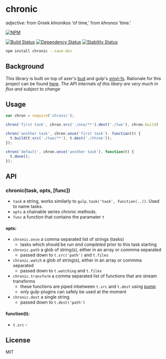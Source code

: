 # chronic 

*adjective*: from Greek *khronikos* ‘of time,’ from *khronos* ‘time.’

[![NPM](https://nodei.co/npm/chronic.png)](https://nodei.co/npm/chronic/)

[![Build Status](https://img.shields.io/travis/codingalchemy/chronic.svg?style=flat-square)](https://travis-ci.org/codingalchemy/chronic)
[![Dependency Status](https://img.shields.io/david/codingalchemy/chronic.svg?style=flat-square)](https://david-dm.org/codingalchemy/chronic)
[![Stability Status](https://img.shields.io/badge/stability-unstable-orange.svg?style=flat-square)](https://github.com/dominictarr/stability#experimental)

```bash
npm install chronic --save-dev
```

## Background

This library is built on top of azer's [bud](https://github.com/azer/bud) and gulp's [vinyl-fs](https://github.com/wearefractal/vinyl-fs). Rationale for this project can be found [here](https://github.com/codingalchemy/chronic/blob/master/RATIONALE.md).
*The API internals of this libary are very much in flux and subject to change*


## Usage

``` js
var chron = require('chronic');

chron('first task', chron.src('./one/**').dest('./two'), chron.build)

chron('another task', chron.once('first task'). function(t) {
  t.build(t.src('./two/**'), t.dest('./three'));
});

chron('default', chron.once('another task'), function(t) {
  t.done();
});


```

## API

### chronic(task, opts, [func])

- `task` a string, works similarly to `gulp.task('task', function(..))`. Used to name tasks. 
- `opts` a chainable series chronic methods. 
- `func` a function that contains the paramater `t`

#### opts:

- `chronic.once` a comma separated list of strings (tasks)
  - tasks which should be *run and completed* prior to this task starting
- `chronic.path` a glob of string(s), either in an array or commma separated
  - passed down to `t.src('path')` and `t.files`
- `chronic.watch` a glob of string(s), either in an array or commma separated
  - passed down to `t.watching` and `t.files`
- `chronic.transform` a comma separated list of functions that are stream transforms
  - these functions are piped inbetween `t.src` and `t.dest` using [pump](https://github.com/mafintosh/pump)
  - only gulp-plugins can safely be used at the moment 
- `chronic.dest` a single string 
  - passed down to `t.dest('path')`

#### function(t):

- `t.src` - 



## License

MIT